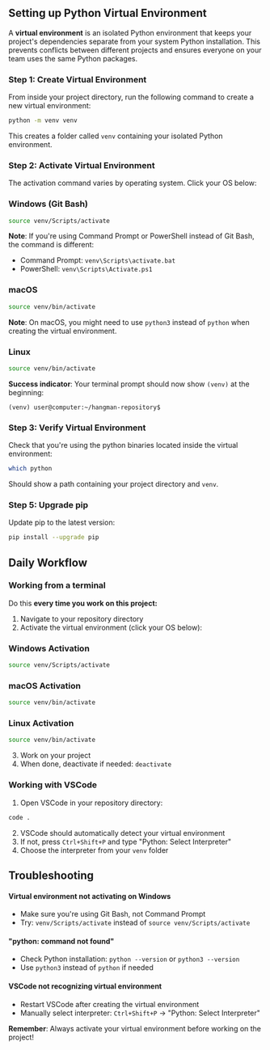 ## Setting up Python Virtual Environment

A **virtual environment** is an isolated Python environment that keeps your project's dependencies separate from your system Python installation. This prevents conflicts between different projects and ensures everyone on your team uses the same Python packages.

### Step 1: Create Virtual Environment

From inside your project directory, run the following command to create a new virtual environment:

```bash
python -m venv venv
```

This creates a folder called `venv` containing your isolated Python environment.

### Step 2: Activate Virtual Environment

The activation command varies by operating system. Click your OS below:

### Windows (Git Bash)

```bash
source venv/Scripts/activate
```

**Note**: If you're using Command Prompt or PowerShell instead of Git Bash, the command is different:
- Command Prompt: `venv\Scripts\activate.bat`
- PowerShell: `venv\Scripts\Activate.ps1`

### macOS

```bash
source venv/bin/activate
```

**Note**: On macOS, you might need to use `python3` instead of `python` when creating the virtual environment.

### Linux

```bash
source venv/bin/activate
```


**Success indicator**: Your terminal prompt should now show `(venv)` at the beginning:
```
(venv) user@computer:~/hangman-repository$
```

### Step 3: Verify Virtual Environment

Check that you're using the python binaries located inside the virtual environment:

```bash
which python
```

Should show a path containing your project directory and `venv`.

### Step 5: Upgrade pip

Update pip to the latest version:

```bash
pip install --upgrade pip
```


## Daily Workflow

### Working from a terminal

Do this **every time you work on this project:**

1. Navigate to your repository directory
2. Activate the virtual environment (click your OS below):

### Windows Activation
```bash
source venv/Scripts/activate
```

### macOS Activation
```bash
source venv/bin/activate
```

### Linux Activation
```bash
source venv/bin/activate
```

3. Work on your project
4. When done, deactivate if needed: `deactivate`

### Working with VSCode

1. Open VSCode in your repository directory:

```bash
code .
```

2. VSCode should automatically detect your virtual environment
3. If not, press `Ctrl+Shift+P` and type "Python: Select Interpreter"
4. Choose the interpreter from your `venv` folder

## Troubleshooting

#### Virtual environment not activating on Windows
- Make sure you're using Git Bash, not Command Prompt
- Try: `venv/Scripts/activate` instead of `source venv/Scripts/activate`

#### "python: command not found"
- Check Python installation: `python --version` or `python3 --version`
- Use `python3` instead of `python` if needed

#### VSCode not recognizing virtual environment
- Restart VSCode after creating the virtual environment
- Manually select interpreter: `Ctrl+Shift+P` → "Python: Select Interpreter"

**Remember**: Always activate your virtual environment before working on the project!
